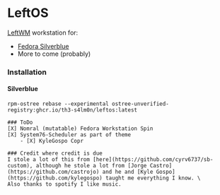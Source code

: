 # LeftOS
[LeftWM](https://github.com/leftwm/leftwm) workstation for:
 - [Fedora Silverblue](https://silverblue.fedoraproject.org/)
 - More to come (probably)

### Installation
#### Silverblue
```
rpm-ostree rebase --experimental ostree-unverified-registry:ghcr.io/th3-s4lm0n/leftos:latest

### ToDo
[X] Nomral (mutatable) Fedora Workstation Spin
[X] System76-Scheduler as part of theme
    - [X] KyleGospo Copr

### Credit where credit is due
I stole a lot of this from [here](https://github.com/cyrv6737/sb-custom), although he stole a lot from [Jorge Castro](https://github.com/castrojo) and he and [Kyle Gospo](https://github.com/kylegospo) taught me everything I know. \
Also thanks to spotify I like music.

